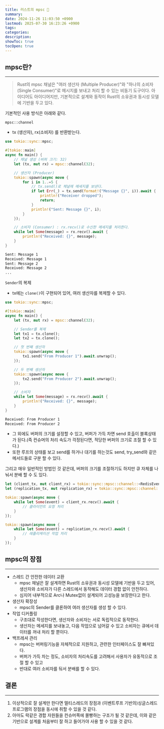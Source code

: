 ```yaml
---
title: 러스트의 mpsc 🤔
summary: 
date: 2024-11-26 11:03:50 +0900
lastmod: 2025-07-30 16:23:26 +0900
tags: 
categories: 
description: 
showToc: true
tocOpen: true
---
```


## mpsc란?
---

> Rust의 mpsc 채널은 "여러 생산자 (Multiple Producer)"와 "하나의 소비자 (Single Consumer)"로 메시지를 보내고 처리 할 수 있는
> 비동기 도구이다. 아이디어도 아이디어지만, 기본적으로 설계와 동작이 Rust의 소유권과 동시성 모델에 기반을 두고 있다.

기본적인 사용 방식은 아래와 같다.

`mpsc::channel`
- tx (생산자), rx(소비자) 를 반환받는다.

```rust
use tokio::sync::mpsc;

#[tokio::main]
async fn main() {
    // 채널 생성 (버퍼 크기: 32)
    let (tx, mut rx) = mpsc::channel(32);

    // 생산자 (Producer)
    tokio::spawn(async move {
        for i in 1..=5 {
            // tx.send()로 채널에 메세지를 보낸다.
            if let Err(_) = tx.send(format!("Message {}", i)).await {
                println!("Receiver dropped");
                return;
            }
            println!("Sent: Message {}", i);
        }
    });

    // 소비자 (Consumer) : rx.recv()로 수신한 메세지를 처리한다.
    while let Some(message) = rx.recv().await {
        println!("Received: {}", message);
    }
}
```

```bash
Sent: Message 1
Received: Message 1
Sent: Message 2
Received: Message 2
...
```

`Sender`의 복제
- tx에는 `clone()`이 구현되어 있어, 여러 생산자를 복제할 수 있다.

```rust
use tokio::sync::mpsc;

#[tokio::main]
async fn main() {
    let (tx, mut rx) = mpsc::channel(32);

    // Sender를 복제
    let tx1 = tx.clone();
    let tx2 = tx.clone();

    // 첫 번째 생산자
    tokio::spawn(async move {
        tx1.send("From Producer 1").await.unwrap();
    });

    // 두 번째 생산자
    tokio::spawn(async move {
        tx2.send("From Producer 2").await.unwrap();
    });

    // 소비자
    while let Some(message) = rx.recv().await {
        println!("Received: {}", message);
    }
}
```

```bash
Received: From Producer 1
Received: From Producer 2
```

- 그 외에도 버퍼의 크기를 설정할 수 있고, 버퍼가 가득 차면 send 호출이 블록상태가 된다.(즉 컨슈머의 처리 속도가 걱정된다면, 적당한 버퍼의 크기로 조절 할 수 있다.)
- 또한 루프의 상태를 보고 send를 하거나 대기를 하는것도 send, try_send와 같은 메서드들로 구분 할 수 있다.

그리고 매우 일반적인 방법인 것 같은데, 버퍼의 크기를 조절하기도 하지만 큐 자체를 나눠서 분배 할 수 도 있다.

```rust
let (client_tx, mut client_rx) = tokio::sync::mpsc::channel::<RedisEvent>(32);
let (replication_tx, mut replication_rx) = tokio::sync::mpsc::channel::<RedisEvent>(32);

tokio::spawn(async move {
    while let Some(event) = client_rx.recv().await {
        // 클라이언트 요청 처리
    }
});

tokio::spawn(async move {
    while let Some(event) = replication_rx.recv().await {
        // 레플리케이션 작업 처리
    }
});
```

## mpsc의 장점
---

- 스레드 간 안전한 데이터 교환
  - mpsc 채널은 잘 설계하면 Rust의 소유권과 동시성 모델에 기반을 두고 있어, 생산자와 소비자가 다른 스레드에서 동작해도 데이터 경합 없이 안전하다.
  - 심지어 내부적으로 Arc나 Mutex없이 설계되어 고성능을 보장한다고 한다.
- 생산자 확장성
  - mpsc의 Sender를 클론하여 여러 생산자를 생성 할 수 있다.
- 작업 디커플링
  - 구조대로 작성한다면, 생산자와 소비자는 서로 독립적으로 동작한다.
  - 생산자는 메세지를 보내놓고, 다음 작업으로 넘어갈 수 있고 소비자는 큐에서 데이터를 꺼내 처리 할 뿐이다.
- 백프레셔 관리
  - mpsc는 버퍼링기능을 자체적으로 지원하고, 관련한 인터페이스도 잘 빠져있다.
  - 버퍼가 가득 차는 정도, 소비자의 처리속도를 고려해서 사용자가 유동적으로 조절 할 수 있고
  - 반대로 여러 소비자를 둬서 분배를 할 수 있다.

## 결론
---

1. 이상적으로 잘 설계만 한다면 멀티스레드의 장점과 (이벤트루프 기반의)싱글스레드 프로그램의 장점을 동시에 취할 수 있을 것 같다.
2. 아마도 락같은 경합 자원들을 컨슈머쪽에 몰빵하는 구조가 될 것 같은데, 이와 같은 기반으로 설계를 처음부터 잘 하고 들어가야 사용 할 수 있을 것 같다.
